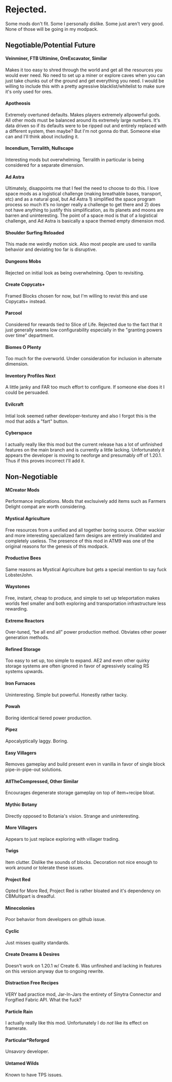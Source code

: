 # Rejected.
Some mods don't fit. Some I personally dislike. Some just aren't very good. None of those will be going in my modpack.

## Negotiable/Potential Future

#### Veinminer, FTB Ultimine, OreExcavator, Similar
Makes it too easy to shred through the world and get all the resources you would ever need. No need to set up a miner or explore caves when you can just take chunks out of the ground and get everything you need. I would be willing to include this with a pretty agressive blacklist/whitelist to make sure it's only used for ores. 

#### Apotheosis
Extremely overtuned defaults. Makes players extremely allpowerful gods. All other mods must be balanced around its extremely large numbers. It's data driven so if its defaults were to be ripped out and entirely replaced with a different system, then maybe? But I'm not gonna do that. Someone else can and I'll think about including it.

#### Incendium, Terralith, Nullscape
Interesting mods but overwhelming. Terralith in particular is being considered for a separate dimension. 

#### Ad Astra
Ultimately, disappoints me that I feel the need to choose to do this. I love space mods as a logistical challenge (making breathable bases, transport, etc) and as a natural goal, but Ad Astra 1) simplified the space program process so much it’s no longer really a challenge to get there and 2) does not have anything to justify this simplification, as its planets and moons are barren and uninteresting. The point of a space mod is that of a logistical challenge, and Ad Astra is basically a space themed empty dimension mod.

#### Shoulder Surfing Reloaded
This made me weirdly motion sick. Also most people are used to vanilla behavior and deviating too far is disruptive.

#### Dungeons Mobs
Rejected on initial look as being overwhelming. Open to revisiting.

#### Create Copycats+
Framed Blocks chosen for now, but I'm willing to revist this and use Copycats+ instead. 

#### Parcool
Considered for rewards tied to Slice of Life. Rejected due to the fact that it just generally seems low configurability especially in the "granting powers over time" department.

#### Biomes O Plenty
Too much for the overworld. Under consideration for inclusion in alternate dimension.

#### Inventory Profiles Next
A little janky and FAR too much effort to configure. If someone else does it I could be persuaded.

#### Evilcraft
Intial look seemed rather developer-texturey and also I forgot this is the mod that adds a "fart" button.

#### Cyberspace
I actually really like this mod but the current release has a lot of unfinished features on the main branch and is currently a little lacking. Unfortunately it appears the developer is moving to neoforge and presumably off of 1.20.1. Thus if this proves incorrect I'll add it.

## Non-Negotiable

#### MCreator Mods
Performance implications. Mods that exclsuively add items such as Farmers Delight compat are worth considering. 

#### Mystical Agriculture
Free resources from a unified and all together boring source. Other wackier and more interesting specialized farm designs are entirely invalidated and completely useless. The presence of this mod in ATM9 was one of the original reasons for the genesis of this modpack.

#### Productive Bees
Same reasons as Mystical Agriculture but gets a special mention to say fuck LobsterJohn.

#### Waystones
Free, instant, cheap to produce, and simple to set up teleportation makes worlds feel smaller and both exploring and transportation infrastructure less rewarding.

#### Extreme Reactors
Over-tuned, “be all end all” power production method. Obviates other power generation methods.

#### Refined Storage
Too easy to set up, too simple to expand. AE2 and even other quirky storage systems are often ignored in favor of agressively scaling RS systems upwards.

#### Iron Furnaces
Uninteresting. Simple but powerful. Honestly rather tacky.

#### Powah
Boring identical tiered power production. 

#### Pipez
Apocalyptically laggy. Boring.

#### Easy Villagers
Removes gameplay and build present even in vanilla in favor of single block pipe-in-pipe-out solutions. 

#### AllTheCompressed, Other Similar
Encourages degenerate storage gameplay on top of item+recipe bloat. 

#### Mythic Botany
Directly opposed to Botania's vision. Strange and uninteresting.

#### More Villagers
Appears to just replace exploring with villager trading.

#### Twigs
Item clutter. Dislike the sounds of blocks. Decoration not nice enough to work around or tolerate these issues.

#### Project Red
Opted for More Red, Project Red is rather bloated and it's dependency on CBMultipart is dreadful.

#### Minecolonies
Poor behavior from developers on github issue.

#### Cyclic
Just misses quality standards.

#### Create Dreams & Desires
Doesn't work on 1.20.1 w/ Create 6. Was unfinshed and lacking in features on this version anyway due to ongoing rewrite.

#### Distraction Free Recipes
VERY bad practice mod, Jar-In-Jars the entirety of Sinytra Connector and Forgified Fabric API. What the fuck?

#### Particle Rain
I actually really like this mod. Unfortunately I do *not* like its effect on framerate.

#### Particular*Reforged
Unsavory developer.

#### Untamed Wilds
Known to have TPS issues.
